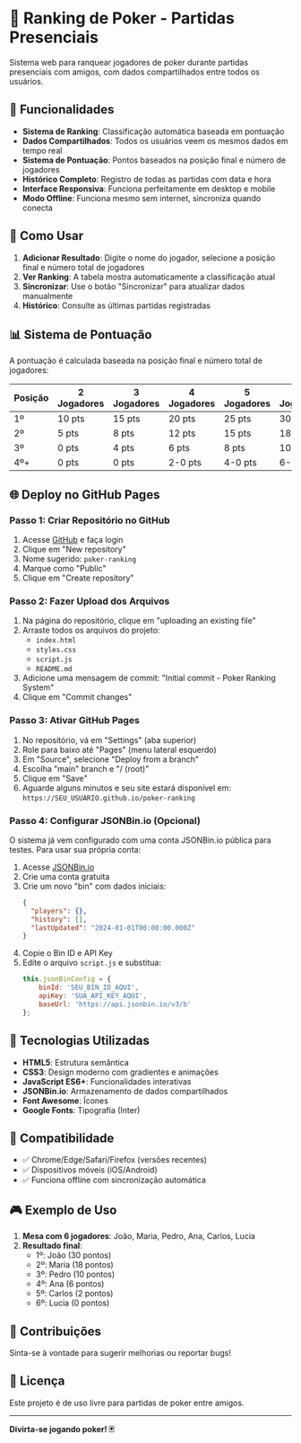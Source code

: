 # 🎰 Ranking de Poker - Partidas Presenciais

Sistema web para ranquear jogadores de poker durante partidas presenciais com amigos, com dados compartilhados entre todos os usuários.

## 🚀 Funcionalidades

- **Sistema de Ranking**: Classificação automática baseada em pontuação
- **Dados Compartilhados**: Todos os usuários veem os mesmos dados em tempo real
- **Sistema de Pontuação**: Pontos baseados na posição final e número de jogadores
- **Histórico Completo**: Registro de todas as partidas com data e hora
- **Interface Responsiva**: Funciona perfeitamente em desktop e mobile
- **Modo Offline**: Funciona mesmo sem internet, sincroniza quando conecta

## 🎯 Como Usar

1. **Adicionar Resultado**: Digite o nome do jogador, selecione a posição final e número total de jogadores
2. **Ver Ranking**: A tabela mostra automaticamente a classificação atual
3. **Sincronizar**: Use o botão "Sincronizar" para atualizar dados manualmente
4. **Histórico**: Consulte as últimas partidas registradas

## 📊 Sistema de Pontuação

A pontuação é calculada baseada na posição final e número total de jogadores:

| Posição | 2 Jogadores | 3 Jogadores | 4 Jogadores | 5 Jogadores | 6 Jogadores | 7 Jogadores | 8 Jogadores |
|---------|-------------|-------------|-------------|-------------|-------------|-------------|-------------|
| 1º      | 10 pts      | 15 pts      | 20 pts      | 25 pts      | 30 pts      | 35 pts      | 40 pts      |
| 2º      | 5 pts       | 8 pts       | 12 pts      | 15 pts      | 18 pts      | 21 pts      | 24 pts      |
| 3º      | 0 pts       | 4 pts       | 6 pts       | 8 pts       | 10 pts      | 12 pts      | 14 pts      |
| 4º+     | 0 pts       | 0 pts       | 2-0 pts     | 4-0 pts     | 6-0 pts     | 8-0 pts     | 10-0 pts    |

## 🌐 Deploy no GitHub Pages

### Passo 1: Criar Repositório no GitHub

1. Acesse [GitHub](https://github.com) e faça login
2. Clique em "New repository"
3. Nome sugerido: `poker-ranking`
4. Marque como "Public"
5. Clique em "Create repository"

### Passo 2: Fazer Upload dos Arquivos

1. Na página do repositório, clique em "uploading an existing file"
2. Arraste todos os arquivos do projeto:
   - `index.html`
   - `styles.css`
   - `script.js`
   - `README.md`
3. Adicione uma mensagem de commit: "Initial commit - Poker Ranking System"
4. Clique em "Commit changes"

### Passo 3: Ativar GitHub Pages

1. No repositório, vá em "Settings" (aba superior)
2. Role para baixo até "Pages" (menu lateral esquerdo)
3. Em "Source", selecione "Deploy from a branch"
4. Escolha "main" branch e "/ (root)"
5. Clique em "Save"
6. Aguarde alguns minutos e seu site estará disponível em:
   `https://SEU_USUARIO.github.io/poker-ranking`

### Passo 4: Configurar JSONBin.io (Opcional)

O sistema já vem configurado com uma conta JSONBin.io pública para testes. Para usar sua própria conta:

1. Acesse [JSONBin.io](https://jsonbin.io)
2. Crie uma conta gratuita
3. Crie um novo "bin" com dados iniciais:
   ```json
   {
     "players": {},
     "history": [],
     "lastUpdated": "2024-01-01T00:00:00.000Z"
   }
   ```
4. Copie o Bin ID e API Key
5. Edite o arquivo `script.js` e substitua:
   ```javascript
   this.jsonBinConfig = {
       binId: 'SEU_BIN_ID_AQUI',
       apiKey: 'SUA_API_KEY_AQUI',
       baseUrl: 'https://api.jsonbin.io/v3/b'
   };
   ```

## 🔧 Tecnologias Utilizadas

- **HTML5**: Estrutura semântica
- **CSS3**: Design moderno com gradientes e animações
- **JavaScript ES6+**: Funcionalidades interativas
- **JSONBin.io**: Armazenamento de dados compartilhados
- **Font Awesome**: Ícones
- **Google Fonts**: Tipografia (Inter)

## 📱 Compatibilidade

- ✅ Chrome/Edge/Safari/Firefox (versões recentes)
- ✅ Dispositivos móveis (iOS/Android)
- ✅ Funciona offline com sincronização automática

## 🎮 Exemplo de Uso

1. **Mesa com 6 jogadores**: João, Maria, Pedro, Ana, Carlos, Lucia
2. **Resultado final**:
   - 1º: João (30 pontos)
   - 2º: Maria (18 pontos)
   - 3º: Pedro (10 pontos)
   - 4º: Ana (6 pontos)
   - 5º: Carlos (2 pontos)
   - 6º: Lucia (0 pontos)

## 🤝 Contribuições

Sinta-se à vontade para sugerir melhorias ou reportar bugs!

## 📄 Licença

Este projeto é de uso livre para partidas de poker entre amigos.

---

**Divirta-se jogando poker! 🃏**